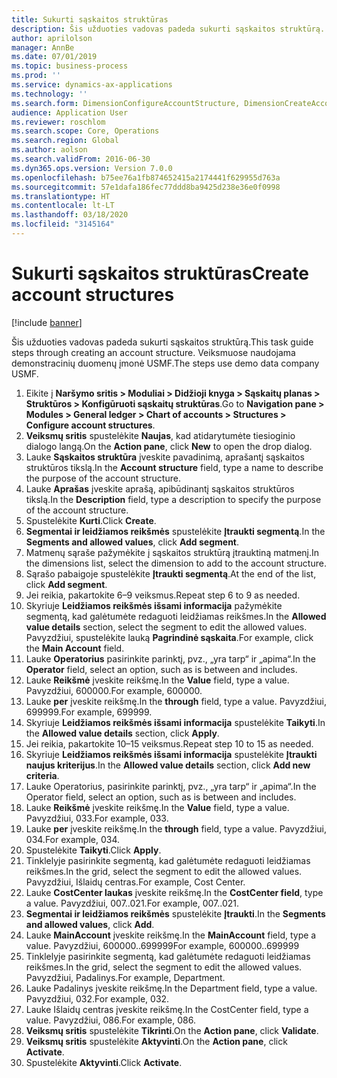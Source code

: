 ```yaml
---
title: Sukurti sąskaitos struktūras
description: Šis užduoties vadovas padeda sukurti sąskaitos struktūrą.
author: aprilolson
manager: AnnBe
ms.date: 07/01/2019
ms.topic: business-process
ms.prod: ''
ms.service: dynamics-ax-applications
ms.technology: ''
ms.search.form: DimensionConfigureAccountStructure, DimensionCreateAccountStructure, DimensionHierarchyAddLevel, DimensionHierarchyConstraintActivate
audience: Application User
ms.reviewer: roschlom
ms.search.scope: Core, Operations
ms.search.region: Global
ms.author: aolson
ms.search.validFrom: 2016-06-30
ms.dyn365.ops.version: Version 7.0.0
ms.openlocfilehash: b75ee76a1fb874652415a2174441f629955d763a
ms.sourcegitcommit: 57e1dafa186fec77ddd8ba9425d238e36e0f0998
ms.translationtype: HT
ms.contentlocale: lt-LT
ms.lasthandoff: 03/18/2020
ms.locfileid: "3145164"
---
```

# <a name="create-account-structures"></a><span data-ttu-id="8f7f1-103">Sukurti sąskaitos struktūras</span><span class="sxs-lookup"><span data-stu-id="8f7f1-103">Create account structures</span></span>

[!include [banner](../../includes/banner.md)]

<span data-ttu-id="8f7f1-104">Šis užduoties vadovas padeda sukurti sąskaitos struktūrą.</span><span class="sxs-lookup"><span data-stu-id="8f7f1-104">This task guide steps through creating an account structure.</span></span> <span data-ttu-id="8f7f1-105">Veiksmuose naudojama demonstracinių duomenų įmonė USMF.</span><span class="sxs-lookup"><span data-stu-id="8f7f1-105">The steps use demo data company USMF.</span></span>

1. <span data-ttu-id="8f7f1-106">Eikite į **Naršymo sritis > Moduliai > Didžioji knyga > Sąskaitų planas > Struktūros > Konfigūruoti sąskaitų struktūras**.</span><span class="sxs-lookup"><span data-stu-id="8f7f1-106">Go to **Navigation pane > Modules > General ledger > Chart of accounts > Structures > Configure account structures**.</span></span>
2. <span data-ttu-id="8f7f1-107">**Veiksmų sritis** spustelėkite **Naujas**, kad atidarytumėte tiesioginio dialogo langą.</span><span class="sxs-lookup"><span data-stu-id="8f7f1-107">On the **Action pane**, click **New** to open the drop dialog.</span></span>
3. <span data-ttu-id="8f7f1-108">Lauke **Sąskaitos struktūra** įveskite pavadinimą, aprašantį sąskaitos struktūros tikslą.</span><span class="sxs-lookup"><span data-stu-id="8f7f1-108">In the **Account structure** field, type a name to describe the purpose of the account structure.</span></span>
4. <span data-ttu-id="8f7f1-109">Lauke **Aprašas** įveskite aprašą, apibūdinantį sąskaitos struktūros tikslą.</span><span class="sxs-lookup"><span data-stu-id="8f7f1-109">In the **Description** field, type a description to specify the purpose of the account structure.</span></span>
5. <span data-ttu-id="8f7f1-110">Spustelėkite **Kurti**.</span><span class="sxs-lookup"><span data-stu-id="8f7f1-110">Click **Create**.</span></span>
6. <span data-ttu-id="8f7f1-111">**Segmentai ir leidžiamos reikšmės** spustelėkite **Įtraukti segmentą**.</span><span class="sxs-lookup"><span data-stu-id="8f7f1-111">In the **Segments and allowed values**, click **Add segment**.</span></span>
7. <span data-ttu-id="8f7f1-112">Matmenų sąraše pažymėkite į sąskaitos struktūrą įtrauktiną matmenį.</span><span class="sxs-lookup"><span data-stu-id="8f7f1-112">In the dimensions list, select the dimension to add to the account structure.</span></span>
8. <span data-ttu-id="8f7f1-113">Sąrašo pabaigoje spustelėkite **Įtraukti segmentą**.</span><span class="sxs-lookup"><span data-stu-id="8f7f1-113">At the end of the list, click **Add segment**.</span></span>
9. <span data-ttu-id="8f7f1-114">Jei reikia, pakartokite 6–9 veiksmus.</span><span class="sxs-lookup"><span data-stu-id="8f7f1-114">Repeat step 6 to 9 as needed.</span></span>
10. <span data-ttu-id="8f7f1-115">Skyriuje **Leidžiamos reikšmės išsami informacija** pažymėkite segmentą, kad galėtumėte redaguoti leidžiamas reikšmes.</span><span class="sxs-lookup"><span data-stu-id="8f7f1-115">In the **Allowed value details** section, select the segment to edit the allowed values.</span></span>
    <span data-ttu-id="8f7f1-116">Pavyzdžiui, spustelėkite lauką **Pagrindinė sąskaita**.</span><span class="sxs-lookup"><span data-stu-id="8f7f1-116">For example, click the **Main Account** field.</span></span>  
11. <span data-ttu-id="8f7f1-117">Lauke **Operatorius** pasirinkite parinktį, pvz., „yra tarp“ ir „apima“.</span><span class="sxs-lookup"><span data-stu-id="8f7f1-117">In the **Operator** field, select an option, such as is between and includes.</span></span>
12. <span data-ttu-id="8f7f1-118">Lauke **Reikšmė** įveskite reikšmę.</span><span class="sxs-lookup"><span data-stu-id="8f7f1-118">In the **Value** field, type a value.</span></span> <span data-ttu-id="8f7f1-119">Pavyzdžiui, 600000.</span><span class="sxs-lookup"><span data-stu-id="8f7f1-119">For example, 600000.</span></span>  
13. <span data-ttu-id="8f7f1-120">Lauke **per** įveskite reikšmę.</span><span class="sxs-lookup"><span data-stu-id="8f7f1-120">In the **through** field, type a value.</span></span> <span data-ttu-id="8f7f1-121">Pavyzdžiui, 699999.</span><span class="sxs-lookup"><span data-stu-id="8f7f1-121">For example, 699999.</span></span>  
14. <span data-ttu-id="8f7f1-122">Skyriuje **Leidžiamos reikšmės išsami informacija** spustelėkite **Taikyti**.</span><span class="sxs-lookup"><span data-stu-id="8f7f1-122">In the **Allowed value details** section, click **Apply**.</span></span>
15. <span data-ttu-id="8f7f1-123">Jei reikia, pakartokite 10–15 veiksmus.</span><span class="sxs-lookup"><span data-stu-id="8f7f1-123">Repeat step 10 to 15 as needed.</span></span>  
16. <span data-ttu-id="8f7f1-124">Skyriuje **Leidžiamos reikšmės išsami informacija** spustelėkite **Įtraukti naujus kriterijus**.</span><span class="sxs-lookup"><span data-stu-id="8f7f1-124">In the **Allowed value details** section, click **Add new criteria**.</span></span>
17. <span data-ttu-id="8f7f1-125">Lauke Operatorius, pasirinkite parinktį, pvz., „yra tarp“ ir „apima“.</span><span class="sxs-lookup"><span data-stu-id="8f7f1-125">In the Operator field, select an option, such as is between and includes.</span></span>
18. <span data-ttu-id="8f7f1-126">Lauke **Reikšmė** įveskite reikšmę.</span><span class="sxs-lookup"><span data-stu-id="8f7f1-126">In the **Value** field, type a value.</span></span> <span data-ttu-id="8f7f1-127">Pavyzdžiui, 033.</span><span class="sxs-lookup"><span data-stu-id="8f7f1-127">For example, 033.</span></span>  
19. <span data-ttu-id="8f7f1-128">Lauke **per** įveskite reikšmę.</span><span class="sxs-lookup"><span data-stu-id="8f7f1-128">In the **through** field, type a value.</span></span> <span data-ttu-id="8f7f1-129">Pavyzdžiui, 034.</span><span class="sxs-lookup"><span data-stu-id="8f7f1-129">For example, 034.</span></span>  
20. <span data-ttu-id="8f7f1-130">Spustelėkite **Taikyti**.</span><span class="sxs-lookup"><span data-stu-id="8f7f1-130">Click **Apply**.</span></span>
21. <span data-ttu-id="8f7f1-131">Tinklelyje pasirinkite segmentą, kad galėtumėte redaguoti leidžiamas reikšmes.</span><span class="sxs-lookup"><span data-stu-id="8f7f1-131">In the grid, select the segment to edit the allowed values.</span></span> <span data-ttu-id="8f7f1-132">Pavyzdžiui, Išlaidų centras.</span><span class="sxs-lookup"><span data-stu-id="8f7f1-132">For example, Cost Center.</span></span>  
22. <span data-ttu-id="8f7f1-133">Lauke **CostCenter laukas** įveskite reikšmę.</span><span class="sxs-lookup"><span data-stu-id="8f7f1-133">In the **CostCenter field**, type a value.</span></span> <span data-ttu-id="8f7f1-134">Pavyzdžiui, 007..021.</span><span class="sxs-lookup"><span data-stu-id="8f7f1-134">For example, 007..021.</span></span>  
23. <span data-ttu-id="8f7f1-135">**Segmentai ir leidžiamos reikšmės** spustelėkite **Įtraukti**.</span><span class="sxs-lookup"><span data-stu-id="8f7f1-135">In the **Segments and allowed values**, click **Add**.</span></span>
24. <span data-ttu-id="8f7f1-136">Lauke **MainAccount** įveskite reikšmę.</span><span class="sxs-lookup"><span data-stu-id="8f7f1-136">In the **MainAccount** field, type a value.</span></span> <span data-ttu-id="8f7f1-137">Pavyzdžiui, 600000..699999</span><span class="sxs-lookup"><span data-stu-id="8f7f1-137">For example, 600000..699999</span></span>  
25. <span data-ttu-id="8f7f1-138">Tinklelyje pasirinkite segmentą, kad galėtumėte redaguoti leidžiamas reikšmes.</span><span class="sxs-lookup"><span data-stu-id="8f7f1-138">In the grid, select the segment to edit the allowed values.</span></span> <span data-ttu-id="8f7f1-139">Pavyzdžiui, Padalinys.</span><span class="sxs-lookup"><span data-stu-id="8f7f1-139">For example, Department.</span></span>  
26. <span data-ttu-id="8f7f1-140">Lauke Padalinys įveskite reikšmę.</span><span class="sxs-lookup"><span data-stu-id="8f7f1-140">In the Department field, type a value.</span></span> <span data-ttu-id="8f7f1-141">Pavyzdžiui, 032.</span><span class="sxs-lookup"><span data-stu-id="8f7f1-141">For example, 032.</span></span>  
27. <span data-ttu-id="8f7f1-142">Lauke Išlaidų centras įveskite reikšmę.</span><span class="sxs-lookup"><span data-stu-id="8f7f1-142">In the CostCenter field, type a value.</span></span> <span data-ttu-id="8f7f1-143">Pavyzdžiui, 086.</span><span class="sxs-lookup"><span data-stu-id="8f7f1-143">For example, 086.</span></span>  
28. <span data-ttu-id="8f7f1-144">**Veiksmų sritis** spustelėkite **Tikrinti**.</span><span class="sxs-lookup"><span data-stu-id="8f7f1-144">On the **Action pane**, click **Validate**.</span></span>
29. <span data-ttu-id="8f7f1-145">**Veiksmų sritis** spustelėkite **Aktyvinti**.</span><span class="sxs-lookup"><span data-stu-id="8f7f1-145">On the **Action pane**, click **Activate**.</span></span>
30. <span data-ttu-id="8f7f1-146">Spustelėkite **Aktyvinti**.</span><span class="sxs-lookup"><span data-stu-id="8f7f1-146">Click **Activate**.</span></span>

